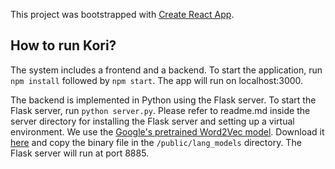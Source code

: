 This project was bootstrapped with [Create React App](https://github.com/facebook/create-react-app).

## How to run Kori?

The system includes a frontend and a backend. To start the application, run `npm install` followed by `npm start`. The app will run on localhost:3000.

The backend is implemented in Python using the Flask server. To start the Flask server, run `python server.py`. Please refer to readme.md inside the server directory for installing the Flask server and setting up a virtual environment. We use the [Google's pretrained Word2Vec model](https://mccormickml.com/2016/04/12/googles-pretrained-word2vec-model-in-python/). Download it [here](https://drive.google.com/file/d/0B7XkCwpI5KDYNlNUTTlSS21pQmM/edit) and copy the binary file in the `/public/lang_models` directory. The Flask server will run at port 8885. 
